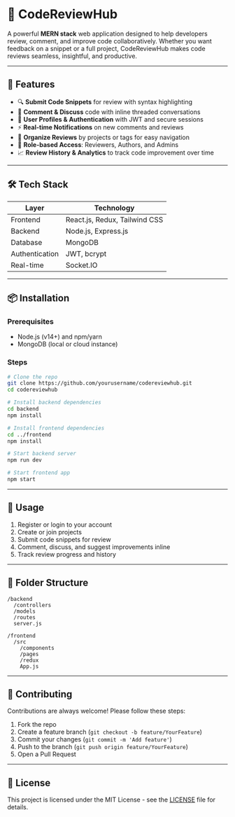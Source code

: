 
# 📝 CodeReviewHub

A powerful **MERN stack** web application designed to help developers review, comment, and improve code collaboratively. Whether you want feedback on a snippet or a full project, CodeReviewHub makes code reviews seamless, insightful, and productive.

---

## 🚀 Features

- 🔍 **Submit Code Snippets** for review with syntax highlighting  
- 💬 **Comment & Discuss** code with inline threaded conversations  
- 👥 **User Profiles & Authentication** with JWT and secure sessions  
- ⚡ **Real-time Notifications** on new comments and reviews  
- 📂 **Organize Reviews** by projects or tags for easy navigation  
- 🔐 **Role-based Access**: Reviewers, Authors, and Admins  
- 📈 **Review History & Analytics** to track code improvement over time

---

## 🛠️ Tech Stack

| Layer         | Technology                 |
| ------------- | --------------------------|
| Frontend      | React.js, Redux, Tailwind CSS |
| Backend       | Node.js, Express.js        |
| Database      | MongoDB                   |
| Authentication| JWT, bcrypt                |
| Real-time     | Socket.IO                  |

---

## 📦 Installation

### Prerequisites

- Node.js (v14+) and npm/yarn  
- MongoDB (local or cloud instance)

### Steps

```bash
# Clone the repo
git clone https://github.com/yourusername/codereviewhub.git
cd codereviewhub

# Install backend dependencies
cd backend
npm install

# Install frontend dependencies
cd ../frontend
npm install

# Start backend server
npm run dev

# Start frontend app
npm start
````

---

## 🧩 Usage

1. Register or login to your account
2. Create or join projects
3. Submit code snippets for review
4. Comment, discuss, and suggest improvements inline
5. Track review progress and history

---

## 🔧 Folder Structure

```
/backend
  /controllers
  /models
  /routes
  server.js

/frontend
  /src
    /components
    /pages
    /redux
    App.js
```

---

## 🤝 Contributing

Contributions are always welcome! Please follow these steps:

1. Fork the repo
2. Create a feature branch (`git checkout -b feature/YourFeature`)
3. Commit your changes (`git commit -m 'Add feature'`)
4. Push to the branch (`git push origin feature/YourFeature`)
5. Open a Pull Request

---

## 📜 License

This project is licensed under the MIT License - see the [LICENSE](LICENSE) file for details.

